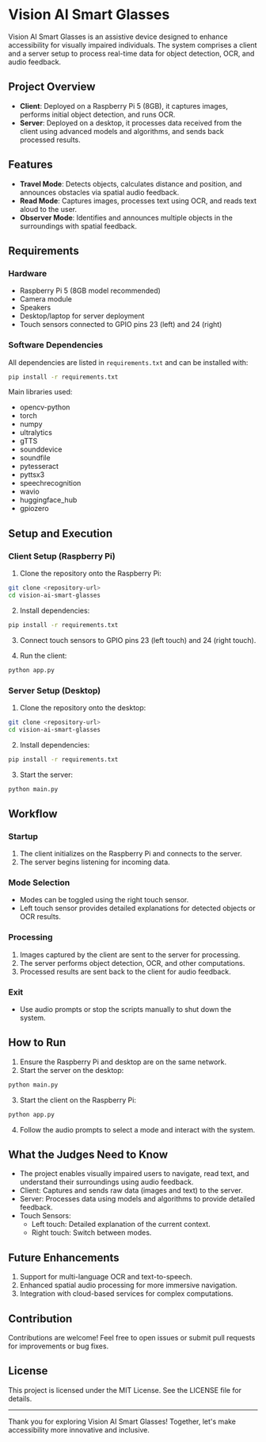 # Vision AI Smart Glasses

Vision AI Smart Glasses is an assistive device designed to enhance accessibility for visually impaired individuals. The system comprises a client and a server setup to process real-time data for object detection, OCR, and audio feedback.

## Project Overview

- **Client**: Deployed on a Raspberry Pi 5 (8GB), it captures images, performs initial object detection, and runs OCR.
- **Server**: Deployed on a desktop, it processes data received from the client using advanced models and algorithms, and sends back processed results.

## Features

- **Travel Mode**: Detects objects, calculates distance and position, and announces obstacles via spatial audio feedback.
- **Read Mode**: Captures images, processes text using OCR, and reads text aloud to the user.
- **Observer Mode**: Identifies and announces multiple objects in the surroundings with spatial feedback.

## Requirements

### Hardware

- Raspberry Pi 5 (8GB model recommended)
- Camera module
- Speakers
- Desktop/laptop for server deployment
- Touch sensors connected to GPIO pins 23 (left) and 24 (right)

### Software Dependencies

All dependencies are listed in `requirements.txt` and can be installed with:

```bash
pip install -r requirements.txt
```

Main libraries used:
- opencv-python
- torch
- numpy
- ultralytics
- gTTS
- sounddevice
- soundfile
- pytesseract
- pyttsx3
- speechrecognition
- wavio
- huggingface_hub
- gpiozero

## Setup and Execution

### Client Setup (Raspberry Pi)

1. Clone the repository onto the Raspberry Pi:
```bash
git clone <repository-url>
cd vision-ai-smart-glasses
```

2. Install dependencies:
```bash
pip install -r requirements.txt
```

3. Connect touch sensors to GPIO pins 23 (left touch) and 24 (right touch).

4. Run the client:
```bash
python app.py
```

### Server Setup (Desktop)

1. Clone the repository onto the desktop:
```bash
git clone <repository-url>
cd vision-ai-smart-glasses
```

2. Install dependencies:
```bash
pip install -r requirements.txt
```

3. Start the server:
```bash
python main.py
```

## Workflow

### Startup
1. The client initializes on the Raspberry Pi and connects to the server.
2. The server begins listening for incoming data.

### Mode Selection
- Modes can be toggled using the right touch sensor.
- Left touch sensor provides detailed explanations for detected objects or OCR results.

### Processing
1. Images captured by the client are sent to the server for processing.
2. The server performs object detection, OCR, and other computations.
3. Processed results are sent back to the client for audio feedback.

### Exit
- Use audio prompts or stop the scripts manually to shut down the system.

## How to Run

1. Ensure the Raspberry Pi and desktop are on the same network.
2. Start the server on the desktop:
```bash
python main.py
```
3. Start the client on the Raspberry Pi:
```bash
python app.py
```
4. Follow the audio prompts to select a mode and interact with the system.

## What the Judges Need to Know

- The project enables visually impaired users to navigate, read text, and understand their surroundings using audio feedback.
- Client: Captures and sends raw data (images and text) to the server.
- Server: Processes data using models and algorithms to provide detailed feedback.
- Touch Sensors:
  - Left touch: Detailed explanation of the current context.
  - Right touch: Switch between modes.

## Future Enhancements

1. Support for multi-language OCR and text-to-speech.
2. Enhanced spatial audio processing for more immersive navigation.
3. Integration with cloud-based services for complex computations.

## Contribution

Contributions are welcome! Feel free to open issues or submit pull requests for improvements or bug fixes.

## License

This project is licensed under the MIT License. See the LICENSE file for details.

---

Thank you for exploring Vision AI Smart Glasses! Together, let's make accessibility more innovative and inclusive.
